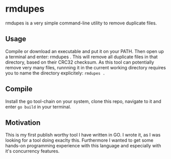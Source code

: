 # rmdupes

rmdupes is a very simple command-line utility to remove duplicate files.

## Usage

Compile or download an executable and put it on your PATH.
Then open up a terminal and enter: rmdupes <directory>.
This will remove all duplicate files in that directory, based on their CRC32 checksum.
As this tool can potentially remove very many files, runnning it in the current working directory requires you to name the directory explicitely:
`rmdupes .`

## Compile

Install the go tool-chain on your system, clone this repo, navigate to it and enter `go build` in your terminal.

## Motivation

This is my first publish worthy tool I have written in GO.
I wrote it, as I was looking for a tool doing exaclty this.
Furthermore I wanted to get some hands-on programming experience with this language and especially with it's concurrency features.

